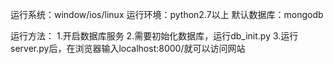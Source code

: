 运行系统：window/ios/linux
运行环境：python2.7以上
默认数据库：mongodb

运行方法：
1.开启数据库服务
2.需要初始化数据库，运行db_init.py
3.运行server.py后，在浏览器输入localhost:8000/就可以访问网站
